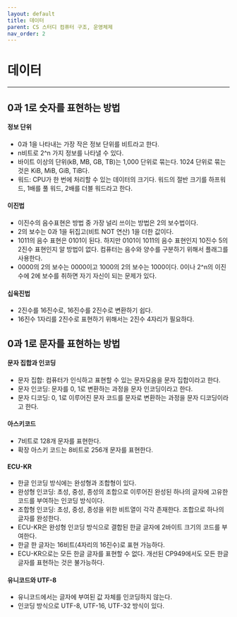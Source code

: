 ```yaml
---
layout: default
title: 데이터
parent: CS 스터디 컴퓨터 구조, 운영체제
nav_order: 2
---
```


# 데이터

---

## 0과 1로 숫자를 표현하는 방법

#### 정보 단위

- 0과 1을 나타내는 가장 작은 정보 단위를 비트라고 한다.
- n비트로 2^n 가지 정보를 나타낼 수 있다.
- 바이트 이상의 단위(kB, MB, GB, TB)는 1,000 단위로 묶는다. 1024 단위로 묶는 것은 KiB, MiB, GiB, TiB다.
- 워드: CPU가 한 번에 처리할 수 있는 데이터의 크기다. 워드의 절반 크기를 하프워드, 1배를 풀 워드, 2배를 더블 워드라고 한다.

#### 이진법

- 이진수의 음수표현은 방법 중 가장 널리 쓰이는 방법은 2의 보수법이다.
- 2의 보수는 0과 1을 뒤집고(비트 NOT 연산) 1을 더한 값이다.
- 1011의 음수 표현은 0101이 된다. 하지만 0101이 1011의 음수 표현인지 10진수 5의 2진수 표현인지 알 방법이 없다. 컴퓨터는 음수와 양수를 구분하기 위해서 플래그를 사용한다.
- 0000의 2의 보수는 0000이고 1000의 2의 보수는 1000이다. 0이나 2^n의 이진수에 2에 보수를 취하면 자기 자신이 되는 문제가 있다.

#### 십육진법

- 2진수를 16진수로, 16진수를 2진수로 변환하기 쉽다.
- 16진수 1자리를 2진수로 표현하기 위해서는 2진수 4자리가 필요하다.

## 0과 1로 문자를 표현하는 방법

#### 문자 집합과 인코딩

- 문자 집합: 컴퓨터가 인식하고 표현할 수 있는 문자모음을 문자 집합이라고 한다.
- 문자 인코딩: 문자를 0, 1로 변환하는 과정을 문자 인코딩이라고 한다.
- 문자 디코딩: 0, 1로 이루어진 문자 코드를 문자로 변환하는 과정을 문자 디코딩이라고 한다.

#### 아스키코드

- 7비트로 128개 문자를 표현한다.
- 확장 아스키 코드는 8비트로 256개 문자를 표현한다.

#### ECU-KR

- 한글 인코딩 방식에는 완성형과 조합형이 있다.
- 완성형 인코딩: 초성, 중성, 종성의 조합으로 이루어진 완성된 하나의 글자에 고유한 코드를 부여하는 인코딩 방식이다.
- 조합형 인코딩: 초성, 중성, 종성을 위한 비트열이 각각 존재한다. 조합으로 하나의 글자를 완성한다.
- ECU-KR은 완성형 인코딩 방식으로 결합된 한글 글자에 2바이트 크기의 코드를 부여한다.
- 한글 한 글자는 16비트(4자리의 16진수)로 표현 가능하다.
- ECU-KR으로는 모든 한글 글자를 표현할 수 없다. 개선된 CP949에서도 모든 한글 글자를 표현하는 것은 불가능하다.

#### 유니코드와 UTF-8

- 유니코드에서는 글자에 부여된 값 자체를 인코딩하지 않는다.
- 인코딩 방식으로 UTF-8, UTF-16, UTF-32 방식이 있다.
